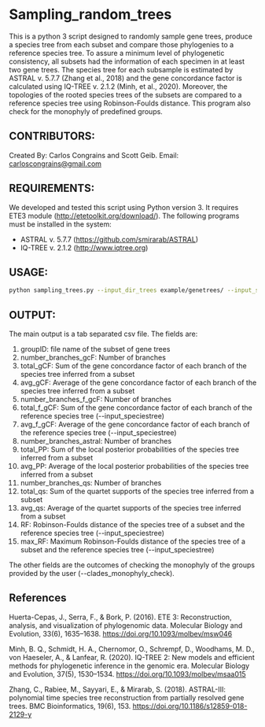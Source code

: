 # Sampling_random_trees
This is a python 3 script designed to randomly sample gene trees, produce a species tree from each subset and compare those phylogenies to a reference species tree. To assure a minimum level of phylogenetic consistency, all subsets had the information of each specimen in at least two gene trees. The species tree for each subsample is estimated by ASTRAL v. 5.7.7 (Zhang et al., 2018) and the gene concordance factor is calculated using IQ-TREE v. 2.1.2 (Minh, et al., 2020). Moreover, the topologies of the rooted species trees of the subsets are compared to a reference species tree using Robinson-Foulds distance. This program also check for the monophyly of predefined groups. 

CONTRIBUTORS:
---------

Created By: Carlos Congrains and Scott Geib. Email: carloscongrains@gmail.com


REQUIREMENTS:
---------

We developed and tested this script using Python version 3. It requires ETE3 module (http://etetoolkit.org/download/). The following programs must be installed in the system:

* ASTRAL v. 5.7.7 (https://github.com/smirarab/ASTRAL)
* IQ-TREE v. 2.1.2 (http://www.iqtree.org)

USAGE:
---------

```sh
python sampling_trees.py --input_dir_trees example/genetrees/ --input_speciestree example/reference_speciestree.tree --number_groups 10 --number_trees 20 --clades_monophyly_check example/clades_for_checking_monophyly  --astralpath full_path_to_astral.5.7.7.jar --outgroup A.bistrigata --output_DIR test_group_random_20_10 --output test_random_test_20_10.out
```

OUTPUT:
---------

The main output is a tab separated csv file. The fields are:

1. groupID: file name of the subset of gene trees
2. number_branches_gcF: Number of branches
3. total_gCF: Sum of the gene concordance factor of each branch of the species tree inferred from a subset
4. avg_gCF: Average of the gene concordance factor of each branch of the species tree inferred from a subset
5. number_branches_f_gcF: Number of branches
6. total_f_gCF: Sum of the gene concordance factor of each branch of the reference species tree (--input_speciestree)
7. avg_f_gCF: Average of the gene concordance factor of each branch of the reference species tree (--input_speciestree)
8. number_branches_astral: Number of branches
9. total_PP: Sum of the local posterior probabilities of the species tree inferred from a subset
10. avg_PP: Average of the local posterior probabilities of the species tree inferred from a subset
11. number_branches_qs: Number of branches
12. total_qs: Sum of the quartet supports of the species tree inferred from a subset
13. avg_qs: Average of the quartet supports of the species tree inferred from a subset
14. RF: Robinson-Foulds distance of the species tree of a subset and the reference species tree (--input_speciestree)
15. max_RF: Maximum Robinson-Foulds distance of the species tree of a subset and the reference species tree (--input_speciestree)

The other fields are the outcomes of checking the monophyly of the groups provided by the user (--clades_monophyly_check).


References
---------

Huerta-Cepas, J., Serra, F., & Bork, P. (2016). ETE 3: Reconstruction, analysis, and visualization of phylogenomic data. Molecular Biology and Evolution, 33(6), 1635–1638. https://doi.org/10.1093/molbev/msw046

Minh, B. Q., Schmidt, H. A., Chernomor, O., Schrempf, D., Woodhams, M. D., von Haeseler, A., & Lanfear, R. (2020). IQ-TREE 2: New models and efficient methods for phylogenetic inference in the genomic era. Molecular Biology and Evolution, 37(5), 1530–1534. https://doi.org/10.1093/molbev/msaa015

Zhang, C., Rabiee, M., Sayyari, E., & Mirarab, S. (2018). ASTRAL-III: polynomial time species tree reconstruction from partially resolved gene trees. BMC Bioinformatics, 19(6), 153. https://doi.org/10.1186/s12859-018-2129-y
